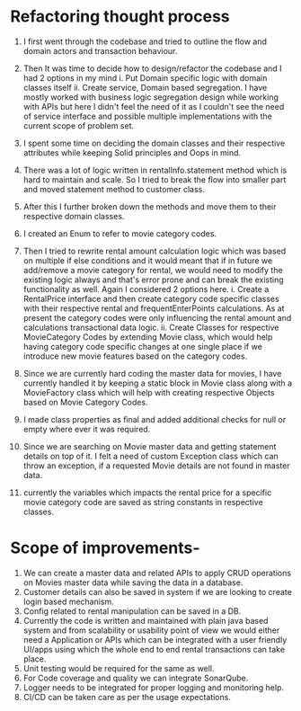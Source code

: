 # Refactoring thought process

1. I first went through the codebase and tried to outline the flow and domain actors and transaction behaviour.

2. Then It was time to decide how to design/refactor the codebase and I had 2 options in my mind
   i. Put Domain specific logic with domain classes itself
   ii. Create service, Domain based segregation.
   I have mostly worked with business logic segregation design while working with APIs but here I didn't feel the need of it as I couldn't see the need of service interface and possible multiple implementations with the current scope of problem set.

3. I spent some time on deciding the domain classes and their respective attributes while keeping Solid principles and Oops in mind.

4. There was a lot of logic written in rentalInfo.statement method which is hard to maintain and scale. So I tried to break the flow into smaller part and moved statement method to customer class.

5. After this I further broken down the methods and move them to their respective domain classes.

6. I created an Enum to refer to movie category codes.

7. Then I tried to rewrite rental amount calculation logic which was based on multiple if else conditions and it would meant that if in future we add/remove a movie category for rental, we would need to modify the existing logic always and that's error prone and can break the existing functionality as well. Again I considered 2 options here.
   i. Create a RentalPrice interface and then create category code specific classes with their respective rental and frequentEnterPoints calculations. As at present the category codes were only influencing the rental amount and calculations transactional data logic.
   ii. Create Classes for respective MovieCategory Codes by extending Movie class, which would help having category code specific changes at one single place if we introduce new movie features based on the category codes.

8. Since we are currently hard coding the master data for movies, I have currently handled it by keeping a static block in Movie class along with a MovieFactory class which will help with creating respective Objects based on Movie Category Codes.

9. I made class properties as final and added additional checks for null or empty where ever it was required.

10. Since we are searching on Movie master data and getting statement details on top of it. I felt a need of custom Exception class which can throw an exception, if a requested Movie details are not found in master data.

11. currently the variables which impacts the rental price for a specific movie category code are saved as string constants in respective classes.



# Scope of improvements-

1. We can create a master data and related APIs to apply CRUD operations on Movies master data while saving the data in a database.
2. Customer details can also be saved in system if we are looking to create login based mechanism.
3. Config related to rental manipulation can be saved in a DB.
4. Currently the code is written and maintained with plain java based system and from scalability or usability point of view we would either need a Application or APIs which can be integrated with a user friendly UI/apps using which the whole end to end rental transactions can take place.
5. Unit testing would be required for the same as well.
6. For Code coverage and quality we can integrate SonarQube.
7. Logger needs to be integrated for proper logging and monitoring help.
6. CI/CD can be taken care as per the usage expectations.
